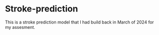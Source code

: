 # Stroke-prediction
This is a stroke prediction model that I had build back in March of 2024 for my assesment.
